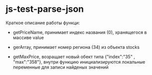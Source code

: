 # js-test-parse-json

Краткое описание работы функци: 

- getPriceName, принимает индекс названия (0), хранящегося в массиве value

- gerArray, принимает номер региона (34) из объекта stocks 

- getMaxPrice, возращает новый обект типа  {"index":"35" , "max":"358"}, внутри функцию инициализируются локальные переменные для записи найденых значений 
